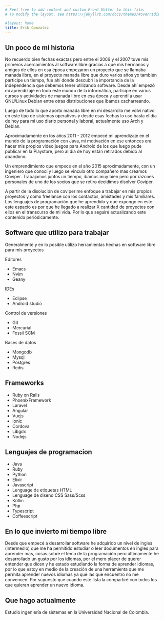 ```yaml
---
# Feel free to add content and custom Front Matter to this file.
# To modify the layout, see https://jekyllrb.com/docs/themes/#overriding-theme-defaults

#layout: home
title: Erik Gonzalez
---
```


Un poco de mi historia
---
No recuerdo bien fechas exactas pero entre el 2006 y el 2007 tuve mis primeros acercamientos al software libre gracias a que mis hermanos y amigos de ellos en esa época empezaron un proyecto que se llamaba manada libre, en el proyecto manada libre que duro varios años yo también participe un tiempo, fue ahí donde descubrí la importancia de la independencia que debemos tener utilizando software. Desde ahí empezó mi aprendizaje en todo este mundo de la informática, participe en varios cursos y actividades de manada libre en esa época y aprendí a usar GNU/Linux Debian entre otras distribuciones que íbamos cacharreando.

Luego de todo lo que aporto manada libre en mi desarrollo me volví nativo en este tipo de sistemas operativos y desde esas fechas lo uso hasta el dia de hoy para mi uso diario personal y laboral, actualmente uso Arch y Debian.

Aproximadamente en los años 2011 - 2012 empecé mi aprendizaje en el mundo de la programación con Java, mi motivación en ese entonces era hacer mis propios video juegos para Android de los que luego pude publicar en la Playstore, pero al dia de hoy están retirados debido al abandono.

Un emprendimiento que empecé en el año 2015 aproximadamente, con un ingeniero que conocí y luego se vinculo otro compañero mas creamos Coviper. Trabajamos juntos un tiempo, íbamos muy bien pero por razones personales de uno de los socios que se retiro decidimos disolver Coviper.

A partir de la disolución de coviper me enfoque a trabajar en mis propios proyectos y como freelance con los contactos, amistades y mis familiares. Los lenguajes de programación que he aprendido y que expongo en este este espacio es por que he llegado a realizar X cantidad de proyectos con ellos en el transcurso de mi vida. Por lo que seguiré actualizando este contenido periódicamente.

Software que utilizo para trabajar
---
Generalmente y en lo posible utilizo herramientas hechas en software libre
 para mis proyectos

Editores
* Emacs 
* Nvim 
* Geany

IDEs 
* Eclipse
* Android studio 

Control de versiones
* Git
* Mercurial 
* Fossil SCM

Bases de datos
* Mongodb
* Mysql
* Postgres
* Redis

Frameworks
---

* Ruby on Rails
* PhoenixFramework
* Laravel
* Angular
* Vuejs
* Ionic
* Cordova
* Libgdx
* Nodejs

Lenguajes de programacion
---
* Java
* Ruby
* Python
* Elixir
* Javascript
* Lenguage de etiquetas HTML
* Lenguage de diseno CSS Sass/Scss
* Kotlin
* Php
* Typescript
* Coffeescript

En lo que invierto mi tiempo libre
---

Desde que empecé a desarrollar software he adquirido un nivel de ingles (intermedio) que me ha permitido estudiar o leer documentos en ingles para aprender mas, cosas sobre el tema de la programación pero últimamente he desarrollado un gusto por los idiomas, por el mero placer de querer entender que dicen y he estado estudiando la forma de aprender idiomas, por lo que estoy en medio de la creación de una herramienta que me permita aprender nuevos idiomas ya que las que encuentro no me convencen. Por supuesto que cuando este lista la compartiré con todos los que quieran aprender un nuevo idioma. 

Que hago actualmente
---

Estudio ingeniería de sistemas en la Universidad Nacional de Colombia.
